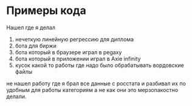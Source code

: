 # Примеры кода
Нашел где я делал

1. нечеткую линейную регрессию для диплома
2. бота для биржи
3. бота который в браузере играл в pegaxy
4. бота который в приложении играл в Axie infinity
5. кусок какой то работы где надо было обрабатывать вордовские файлы

не нашел работу где я брал все данные с росстата и разбивал их по удобным для работы категориям а не как они это мерзопакостно делали.


